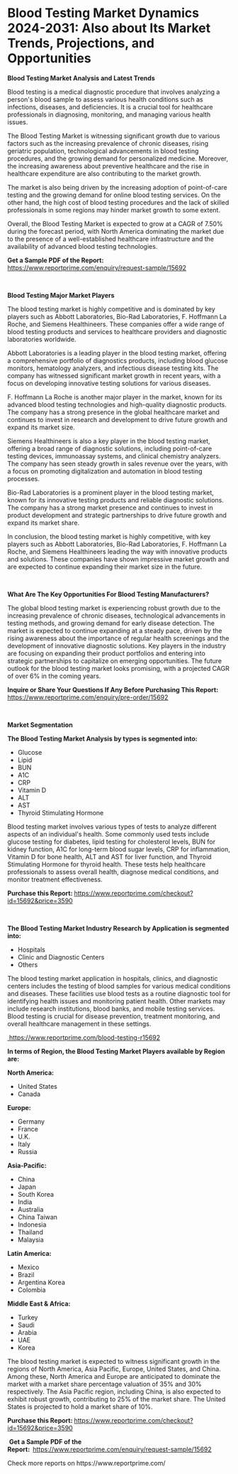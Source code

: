 <p><h1>Blood Testing Market Dynamics 2024-2031: Also about Its Market Trends, Projections, and Opportunities</h1></p><p><strong>Blood Testing Market Analysis and Latest Trends</strong></p>
<p><p>Blood testing is a medical diagnostic procedure that involves analyzing a person's blood sample to assess various health conditions such as infections, diseases, and deficiencies. It is a crucial tool for healthcare professionals in diagnosing, monitoring, and managing various health issues.</p><p>The Blood Testing Market is witnessing significant growth due to various factors such as the increasing prevalence of chronic diseases, rising geriatric population, technological advancements in blood testing procedures, and the growing demand for personalized medicine. Moreover, the increasing awareness about preventive healthcare and the rise in healthcare expenditure are also contributing to the market growth.</p><p>The market is also being driven by the increasing adoption of point-of-care testing and the growing demand for online blood testing services. On the other hand, the high cost of blood testing procedures and the lack of skilled professionals in some regions may hinder market growth to some extent.</p><p>Overall, the Blood Testing Market is expected to grow at a CAGR of 7.50% during the forecast period, with North America dominating the market due to the presence of a well-established healthcare infrastructure and the availability of advanced blood testing technologies.</p></p>
<p><strong>Get a Sample PDF of the Report:&nbsp;</strong> <a href="https://www.reportprime.com/enquiry/request-sample/15692">https://www.reportprime.com/enquiry/request-sample/15692</a></p>
<p>&nbsp;</p>
<p><strong>Blood Testing Major Market Players</strong></p>
<p><p>The blood testing market is highly competitive and is dominated by key players such as Abbott Laboratories, Bio-Rad Laboratories, F. Hoffmann La Roche, and Siemens Healthineers. These companies offer a wide range of blood testing products and services to healthcare providers and diagnostic laboratories worldwide. </p><p>Abbott Laboratories is a leading player in the blood testing market, offering a comprehensive portfolio of diagnostics products, including blood glucose monitors, hematology analyzers, and infectious disease testing kits. The company has witnessed significant market growth in recent years, with a focus on developing innovative testing solutions for various diseases.</p><p>F. Hoffmann La Roche is another major player in the market, known for its advanced blood testing technologies and high-quality diagnostic products. The company has a strong presence in the global healthcare market and continues to invest in research and development to drive future growth and expand its market size.</p><p>Siemens Healthineers is also a key player in the blood testing market, offering a broad range of diagnostic solutions, including point-of-care testing devices, immunoassay systems, and clinical chemistry analyzers. The company has seen steady growth in sales revenue over the years, with a focus on promoting digitalization and automation in blood testing processes.</p><p>Bio-Rad Laboratories is a prominent player in the blood testing market, known for its innovative testing products and reliable diagnostic solutions. The company has a strong market presence and continues to invest in product development and strategic partnerships to drive future growth and expand its market share.</p><p>In conclusion, the blood testing market is highly competitive, with key players such as Abbott Laboratories, Bio-Rad Laboratories, F. Hoffmann La Roche, and Siemens Healthineers leading the way with innovative products and solutions. These companies have shown impressive market growth and are expected to continue expanding their market size in the future.</p></p>
<p>&nbsp;</p>
<p><strong>What Are The Key Opportunities For Blood Testing Manufacturers?</strong></p>
<p><p>The global blood testing market is experiencing robust growth due to the increasing prevalence of chronic diseases, technological advancements in testing methods, and growing demand for early disease detection. The market is expected to continue expanding at a steady pace, driven by the rising awareness about the importance of regular health screenings and the development of innovative diagnostic solutions. Key players in the industry are focusing on expanding their product portfolios and entering into strategic partnerships to capitalize on emerging opportunities. The future outlook for the blood testing market looks promising, with a projected CAGR of over 6% in the coming years.</p></p>
<p><strong>Inquire or Share Your Questions If Any Before Purchasing This Report:</strong> <a href="https://www.reportprime.com/enquiry/pre-order/15692">https://www.reportprime.com/enquiry/pre-order/15692</a></p>
<p>&nbsp;</p>
<p><strong>Market Segmentation</strong></p>
<p><strong>The Blood Testing Market Analysis by types is segmented into:</strong></p>
<p><ul><li>Glucose</li><li>Lipid</li><li>BUN</li><li>A1C</li><li>CRP</li><li>Vitamin D</li><li>ALT</li><li>AST</li><li>Thyroid Stimulating Hormone</li></ul></p>
<p><p>Blood testing market involves various types of tests to analyze different aspects of an individual's health. Some commonly used tests include glucose testing for diabetes, lipid testing for cholesterol levels, BUN for kidney function, A1C for long-term blood sugar levels, CRP for inflammation, Vitamin D for bone health, ALT and AST for liver function, and Thyroid Stimulating Hormone for thyroid health. These tests help healthcare professionals to assess overall health, diagnose medical conditions, and monitor treatment effectiveness.</p></p>
<p><strong>Purchase this Report:&nbsp;</strong><a href="https://www.reportprime.com/checkout?id=15692&price=3590">https://www.reportprime.com/checkout?id=15692&price=3590</a></p>
<p>&nbsp;</p>
<p><strong>The Blood Testing Market Industry Research by Application is segmented into:</strong></p>
<p><ul><li>Hospitals</li><li>Clinic and Diagnostic Centers</li><li>Others</li></ul></p>
<p><p>The blood testing market application in hospitals, clinics, and diagnostic centers includes the testing of blood samples for various medical conditions and diseases. These facilities use blood tests as a routine diagnostic tool for identifying health issues and monitoring patient health. Other markets may include research institutions, blood banks, and mobile testing services. Blood testing is crucial for disease prevention, treatment monitoring, and overall healthcare management in these settings.</p></p>
<p><a href="https://www.reportprime.com/blood-testing-r15692">&nbsp;https://www.reportprime.com/blood-testing-r15692</a></p>
<p><strong>In terms of Region, the Blood Testing Market Players available by Region are:</strong></p>
<p>
    <p> <strong> North America: </strong>
        <ul>
            <li>United States</li>
            <li>Canada</li>
        </ul>
        </p> 
    <p> <strong> Europe: </strong>
        <ul>
            <li>Germany</li>
            <li>France</li>
            <li>U.K.</li>
            <li>Italy</li>
            <li>Russia</li>
        </ul>
        </p> 
    <p> <strong> Asia-Pacific: </strong>
        <ul>
            <li>China</li>
            <li>Japan</li>
            <li>South Korea</li>
            <li>India</li>
            <li>Australia</li>
            <li>China Taiwan</li>
            <li>Indonesia</li>
            <li>Thailand</li>
            <li>Malaysia</li>
        </ul>
        </p> 
    <p> <strong> Latin America: </strong>
        <ul>
            <li>Mexico</li>
            <li>Brazil</li>
            <li>Argentina Korea</li>
            <li>Colombia</li>
        </ul>
        </p> 
    <p> <strong> Middle East & Africa: </strong>
        <ul>
            <li>Turkey</li>
            <li>Saudi</li>
            <li>Arabia</li>
            <li>UAE</li>
            <li>Korea</li>
        </ul>
    </p>
    </p>
<p><p>The blood testing market is expected to witness significant growth in the regions of North America, Asia Pacific, Europe, United States, and China. Among these, North America and Europe are anticipated to dominate the market with a market share percentage valuation of 35% and 30% respectively. The Asia Pacific region, including China, is also expected to exhibit robust growth, contributing to 25% of the market share. The United States is projected to hold a market share of 10%.</p></p>
<p><strong>Purchase this Report: </strong><a href="https://www.reportprime.com/checkout?id=15692&price=3590">https://www.reportprime.com/checkout?id=15692&price=3590</a></p>
<p>&nbsp;<strong>Get a Sample PDF of the Report:&nbsp;&nbsp;</strong><a href="https://www.reportprime.com/enquiry/request-sample/15692">https://www.reportprime.com/enquiry/request-sample/15692</a></p>
<p><strong></strong></p>
<p>Check more reports on https://www.reportprime.com/</p>